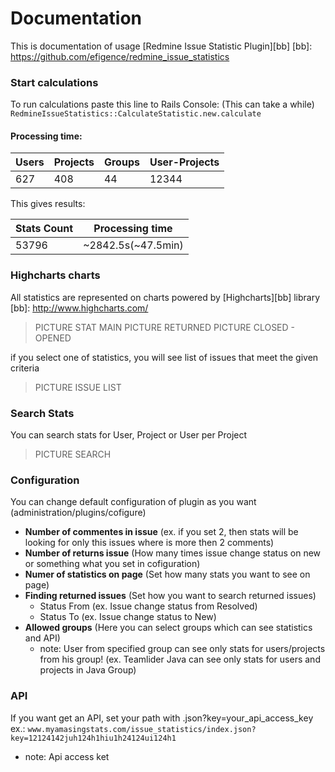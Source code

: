 # Documentation

This is documentation of usage [Redmine Issue Statistic Plugin][bb]
[bb]: https://github.com/efigence/redmine_issue_statistics


### Start calculations

To run calculations paste this line to Rails Console: (This can take a while)
`RedmineIssueStatistics::CalculateStatistic.new.calculate`

#### Processing time:

Users | Projects | Groups | User-Projects
------|----------|--------|--------------
627|408|44|12344

This gives results:

Stats Count | Processing time
------------|----------------
53796|~2842.5s(~47.5min)

### Highcharts charts

All statistics are represented on charts powered by [Highcharts][bb] library
[bb]: http://www.highcharts.com/ 
> PICTURE STAT MAIN
> PICTURE RETURNED
> PICTURE CLOSED - OPENED 

if you select one of statistics, you will see list of issues that meet the given criteria
> PICTURE ISSUE LIST

### Search Stats

You can search stats for User, Project or User per Project
> PICTURE SEARCH

### Configuration

  You can change default configuration of plugin as you want (administration/plugins/cofigure)
  * **Number of commentes in issue** (ex. if you set 2, then stats will be looking for only this issues where is more then 2 comments)
  * **Number of returns issue** (How many times issue change status on new or something what you set in cofiguration)
  * **Numer of statistics on page** (Set how many stats you want to see on page)
  * **Finding returned issues** (Set how you want to search returned issues)
    * Status From (ex. Issue change status from Resolved)
    * Status To (ex. Issue change status to New)
  * **Allowed groups** (Here you can select groups which can see statistics and API)
    * note: User from specified group can see only stats for users/projects from his group!
    (ex. Teamlider Java can see only stats for users and projects in Java Group)

### API

  If you want get an API, set your path with .json?key=your_api_access_key
  ex.: `www.myamasingstats.com/issue_statistics/index.json?key=12124142juh124h1hiu1h24124ui124h1`
  * note: Api access ket
